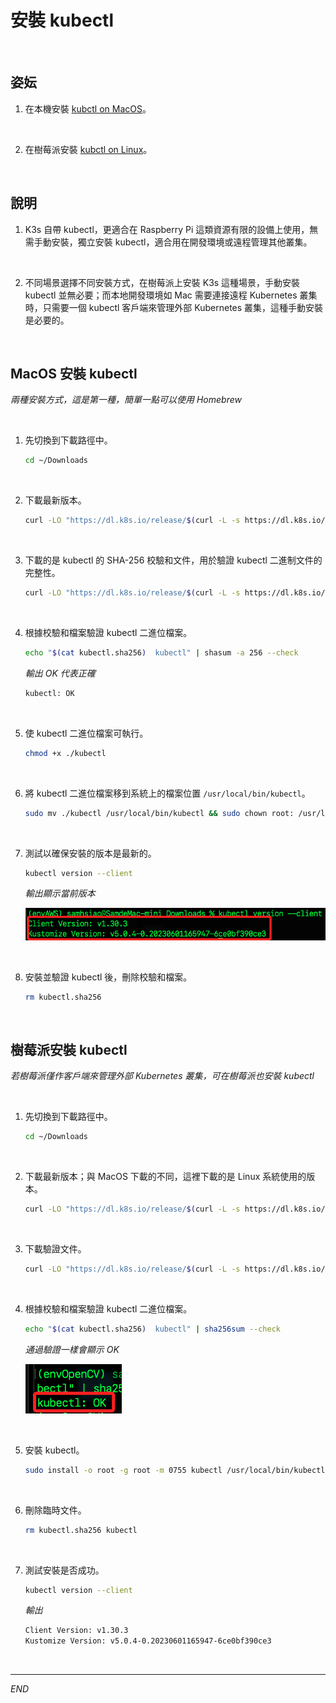 #  安裝 kubectl

<br>

## 姿妘

1. 在本機安裝 [kubctl on MacOS](https://kubernetes.io/docs/tasks/tools/install-kubectl-macos/)。

<br>

2. 在樹莓派安裝 [kubctl on Linux](https://kubernetes.io/docs/tasks/tools/install-kubectl-linux/)。

<br>

## 說明

1. K3s 自帶 kubectl，更適合在 Raspberry Pi 這類資源有限的設備上使用，無需手動安裝，獨立安裝 kubectl，適合用在開發環境或遠程管理其他叢集。

<br>

2. 不同場景選擇不同安裝方式，在樹莓派上安裝 K3s 這種場景，手動安裝 kubectl 並無必要；而本地開發環境如 Mac 需要連接遠程 Kubernetes 叢集時，只需要一個 kubectl 客戶端來管理外部 Kubernetes 叢集，這種手動安裝是必要的。

<br>

## MacOS 安裝 kubectl

_兩種安裝方式，這是第一種，簡單一點可以使用 Homebrew_

<br>

1. 先切換到下載路徑中。

    ```bash
    cd ~/Downloads
    ```

<br>

2. 下載最新版本。

    ```bash
    curl -LO "https://dl.k8s.io/release/$(curl -L -s https://dl.k8s.io/release/stable.txt)/bin/darwin/arm64/kubectl"
    ```

<br>

3. 下載的是 kubectl 的 SHA-256 校驗和文件，用於驗證 kubectl 二進制文件的完整性。

    ```bash
    curl -LO "https://dl.k8s.io/release/$(curl -L -s https://dl.k8s.io/release/stable.txt)/bin/darwin/arm64/kubectl.sha256"
    ```

<br>

4. 根據校驗和檔案驗證 kubectl 二進位檔案。

    ```bash
    echo "$(cat kubectl.sha256)  kubectl" | shasum -a 256 --check
    ```

    _輸出 OK 代表正確_

    ```bash
    kubectl: OK
    ```

<br>

5. 使 kubectl 二進位檔案可執行。

    ```bash
    chmod +x ./kubectl
    ```

<br>

6. 將 kubectl 二進位檔案移到系統上的檔案位置 `/usr/local/bin/kubectl`。

    ```bash
    sudo mv ./kubectl /usr/local/bin/kubectl && sudo chown root: /usr/local/bin/kubectl
    ```

<br>

7. 測試以確保安裝的版本是最新的。

    ```bash
    kubectl version --client
    ```

    _輸出顯示當前版本_

    ![](images/img_23.png)

<br>

8. 安裝並驗證 kubectl 後，刪除校驗和檔案。

    ```bash
    rm kubectl.sha256
    ```

<br>

## 樹莓派安裝 kubectl

_若樹莓派僅作客戶端來管理外部 Kubernetes 叢集，可在樹莓派也安裝 kubectl_

<br>

1. 先切換到下載路徑中。

    ```bash
    cd ~/Downloads
    ```

<br>

2. 下載最新版本；與 MacOS 下載的不同，這裡下載的是 Linux 系統使用的版本。

    ```bash
    curl -LO "https://dl.k8s.io/release/$(curl -L -s https://dl.k8s.io/release/stable.txt)/bin/linux/arm64/kubectl"
    ```

<br>

3. 下載驗證文件。

    ```bash
    curl -LO "https://dl.k8s.io/release/$(curl -L -s https://dl.k8s.io/release/stable.txt)/bin/linux/arm64/kubectl.sha256"
    ```

<br>

4. 根據校驗和檔案驗證 kubectl 二進位檔案。

    ```bash
    echo "$(cat kubectl.sha256)  kubectl" | sha256sum --check
    ```

    _通過驗證一樣會顯示 OK_

    ![](images/img_24.png)

<br>

5. 安裝 kubectl。

    ```bash
    sudo install -o root -g root -m 0755 kubectl /usr/local/bin/kubectl
    ```

<br>

6. 刪除臨時文件。

    ```bash
    rm kubectl.sha256 kubectl
    ```

<br>

7. 測試安裝是否成功。

    ```bash
    kubectl version --client
    ```

    _輸出_

    ```bash
    Client Version: v1.30.3
    Kustomize Version: v5.0.4-0.20230601165947-6ce0bf390ce3
    ```

<br>

___

_END_